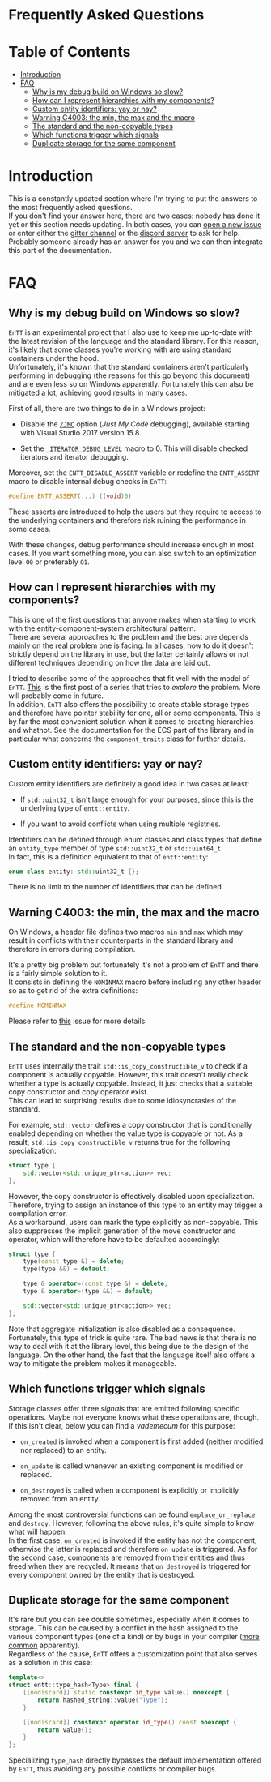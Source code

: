 # Frequently Asked Questions

# Table of Contents

* [Introduction](#introduction)
* [FAQ](#faq)
  * [Why is my debug build on Windows so slow?](#why-is-my-debug-build-on-windows-so-slow)
  * [How can I represent hierarchies with my components?](#how-can-i-represent-hierarchies-with-my-components)
  * [Custom entity identifiers: yay or nay?](#custom-entity-identifiers-yay-or-nay)
  * [Warning C4003: the min, the max and the macro](#warning-c4003-the-min-the-max-and-the-macro)
  * [The standard and the non-copyable types](#the-standard-and-the-non-copyable-types)
  * [Which functions trigger which signals](#which-functions-trigger-which-signals)
  * [Duplicate storage for the same component](#duplicate-storage-for-the-same-component)

# Introduction

This is a constantly updated section where I'm trying to put the answers to the
most frequently asked questions.<br/>
If you don't find your answer here, there are two cases: nobody has done it yet
or this section needs updating. In both cases, you can
[open a new issue](https://github.com/skypjack/entt/issues/new) or enter either
the [gitter channel](https://gitter.im/skypjack/entt) or the
[discord server](https://discord.gg/5BjPWBd) to ask for help.<br/>
Probably someone already has an answer for you and we can then integrate this
part of the documentation.

# FAQ

## Why is my debug build on Windows so slow?

`EnTT` is an experimental project that I also use to keep me up-to-date with the
latest revision of the language and the standard library. For this reason, it's
likely that some classes you're working with are using standard containers under
the hood.<br/>
Unfortunately, it's known that the standard containers aren't particularly
performing in debugging (the reasons for this go beyond this document) and are
even less so on Windows apparently. Fortunately this can also be mitigated a
lot, achieving good results in many cases.

First of all, there are two things to do in a Windows project:

* Disable the [`/JMC`](https://docs.microsoft.com/cpp/build/reference/jmc)
  option (_Just My Code_ debugging), available starting with Visual Studio 2017
  version 15.8.

* Set the [`_ITERATOR_DEBUG_LEVEL`](https://docs.microsoft.com/cpp/standard-library/iterator-debug-level)
  macro to 0. This will disable checked iterators and iterator debugging.

Moreover, set the `ENTT_DISABLE_ASSERT` variable or redefine the `ENTT_ASSERT`
macro to disable internal debug checks in `EnTT`:

```cpp
#define ENTT_ASSERT(...) ((void)0)
```

These asserts are introduced to help the users but they require to access to the
underlying containers and therefore risk ruining the performance in some cases.

With these changes, debug performance should increase enough in most cases. If
you want something more, you can also switch to an optimization level `O0` or
preferably `O1`.

## How can I represent hierarchies with my components?

This is one of the first questions that anyone makes when starting to work with
the entity-component-system architectural pattern.<br/>
There are several approaches to the problem and the best one depends mainly on
the real problem one is facing. In all cases, how to do it doesn't strictly
depend on the library in use, but the latter certainly allows or not different
techniques depending on how the data are laid out.

I tried to describe some of the approaches that fit well with the model of
`EnTT`. [This](https://skypjack.github.io/2019-06-25-ecs-baf-part-4/) is the
first post of a series that tries to _explore_ the problem. More will probably
come in future.<br/>
In addition, `EnTT` also offers the possibility to create stable storage types
and therefore have pointer stability for one, all or some components. This is by
far the most convenient solution when it comes to creating hierarchies and
whatnot. See the documentation for the ECS part of the library and in particular
what concerns the `component_traits` class for further details.

## Custom entity identifiers: yay or nay?

Custom entity identifiers are definitely a good idea in two cases at least:

* If `std::uint32_t` isn't large enough for your purposes, since this is the
  underlying type of `entt::entity`.

* If you want to avoid conflicts when using multiple registries.

Identifiers can be defined through enum classes and class types that define an
`entity_type` member of type `std::uint32_t` or `std::uint64_t`.<br/>
In fact, this is a definition equivalent to that of `entt::entity`:

```cpp
enum class entity: std::uint32_t {};
```

There is no limit to the number of identifiers that can be defined.

## Warning C4003: the min, the max and the macro

On Windows, a header file defines two macros `min` and `max` which may result in
conflicts with their counterparts in the standard library and therefore in
errors during compilation.

It's a pretty big problem but fortunately it's not a problem of `EnTT` and there
is a fairly simple solution to it.<br/>
It consists in defining the `NOMINMAX` macro before including any other header
so as to get rid of the extra definitions:

```cpp
#define NOMINMAX
```

Please refer to [this](https://github.com/skypjack/entt/issues/96) issue for
more details.

## The standard and the non-copyable types

`EnTT` uses internally the trait `std::is_copy_constructible_v` to check if a
component is actually copyable. However, this trait doesn't really check whether
a type is actually copyable. Instead, it just checks that a suitable copy
constructor and copy operator exist.<br/>
This can lead to surprising results due to some idiosyncrasies of the standard.

For example, `std::vector` defines a copy constructor that is conditionally
enabled depending on whether the value type is copyable or not. As a result,
`std::is_copy_constructible_v` returns true for the following specialization:

```cpp
struct type {
    std::vector<std::unique_ptr<action>> vec;
};
```

However, the copy constructor is effectively disabled upon specialization.
Therefore, trying to assign an instance of this type to an entity may trigger a
compilation error.<br/>
As a workaround, users can mark the type explicitly as non-copyable. This also
suppresses the implicit generation of the move constructor and operator, which
will therefore have to be defaulted accordingly:

```cpp
struct type {
    type(const type &) = delete;
    type(type &&) = default;

    type & operator=(const type &) = delete;
    type & operator=(type &&) = default;

    std::vector<std::unique_ptr<action>> vec;
};
```

Note that aggregate initialization is also disabled as a consequence.<br/>
Fortunately, this type of trick is quite rare. The bad news is that there is no
way to deal with it at the library level, this being due to the design of the
language. On the other hand, the fact that the language itself also offers a way
to mitigate the problem makes it manageable.

## Which functions trigger which signals

Storage classes offer three _signals_ that are emitted following specific
operations. Maybe not everyone knows what these operations are, though.<br/>
If this isn't clear, below you can find a _vademecum_ for this purpose:

* `on_created` is invoked when a component is first added (neither modified nor 
  replaced) to an entity.

* `on_update` is called whenever an existing component is modified or replaced.

* `on_destroyed` is called when a component is explicitly or implicitly removed 
  from an entity.

Among the most controversial functions can be found `emplace_or_replace` and
`destroy`. However, following the above rules, it's quite simple to know what 
will happen.<br/>
In the first case, `on_created` is invoked if the entity has not the component,
otherwise the latter is replaced and therefore `on_update` is triggered. As for
the second case, components are removed from their entities and thus freed when
they are recycled. It means that `on_destroyed` is triggered for every component 
owned by the entity that is destroyed.

## Duplicate storage for the same component

It's rare but you can see double sometimes, especially when it comes to storage.
This can be caused by a conflict in the hash assigned to the various component
types (one of a kind) or by bugs in your compiler
([more common](https://github.com/skypjack/entt/issues/1063) apparently).<br/>
Regardless of the cause, `EnTT` offers a customization point that also serves as
a solution in this case:

```cpp
template<>
struct entt::type_hash<Type> final {
    [[nodiscard]] static constexpr id_type value() noexcept {
        return hashed_string::value("Type");
    }

    [[nodiscard]] constexpr operator id_type() const noexcept {
        return value();
    }
};
```

Specializing `type_hash` directly bypasses the default implementation offered by
`EnTT`, thus avoiding any possible conflicts or compiler bugs.
